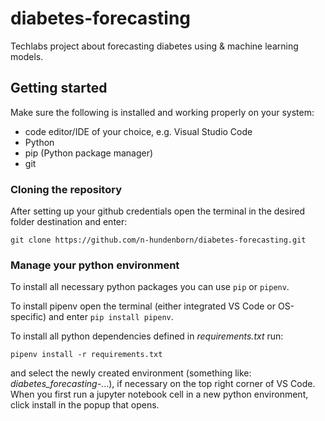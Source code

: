 # diabetes-forecasting
Techlabs project about forecasting diabetes using &amp; machine learning models.

## Getting started
Make sure the following is installed and working properly on your system:
- code editor/IDE of your choice, e.g. Visual Studio Code
- Python
- pip (Python package manager)
- git

### Cloning the repository
After setting up your github credentials open the terminal in the desired folder destination and enter:

    git clone https://github.com/n-hundenborn/diabetes-forecasting.git


### Manage your python environment
To install all necessary python packages you can use `pip` or `pipenv`.

To install pipenv open the terminal (either integrated VS Code or OS-specific) and enter `pip install pipenv`.

To install all python dependencies defined in _requirements.txt_ run:

    pipenv install -r requirements.txt
and select the newly created environment (something like: _diabetes_forecasting-_...), if necessary on the top right corner of VS Code.
When you first run a jupyter notebook cell in a new python environment, click install in the popup that opens.
